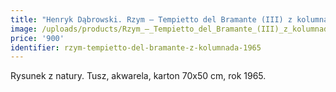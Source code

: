 ```yaml
---
title: "Henryk Dąbrowski. Rzym – Tempietto del Bramante (III) z kolumnadą (1965)"
image: /uploads/products/Rzym_–_Tempietto_del_Bramante_(III)_z_kolumnada_(1965).jpg
price: '900'
identifier: rzym-tempietto-del-bramante-z-kolumnada-1965
---
```


Rysunek z natury. Tusz, akwarela, karton 70x50 cm, rok 1965.